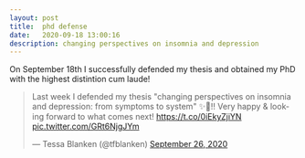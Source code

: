 ```yaml
---
layout: post
title:  phd defense
date:   2020-09-18 13:00:16
description: changing perspectives on insomnia and depression
---
```


On September 18th I successfully defended my thesis and obtained my PhD with the highest distintion cum laude! 

<blockquote class="twitter-tweet"><p lang="en" dir="ltr">Last week I defended my thesis &quot;changing perspectives on insomnia and depression: from symptoms to system&quot; ✨💫!! Very happy &amp; looking forward to what comes next! <a href="https://t.co/0iEkyZjiYN">https://t.co/0iEkyZjiYN</a> <a href="https://t.co/GRt6NjgJYm">pic.twitter.com/GRt6NjgJYm</a></p>&mdash; Tessa Blanken (@tfblanken) <a href="https://twitter.com/tfblanken/status/1309763279330390016?ref_src=twsrc%5Etfw">September 26, 2020</a></blockquote> <script async src="https://platform.twitter.com/widgets.js" charset="utf-8"></script> 



<br/>
<br/>

